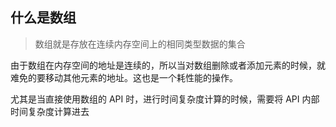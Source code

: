 ## 什么是数组
> 数组就是存放在连续内存空间上的相同类型数据的集合

由于数组在内存空间的地址是连续的，所以当对数组删除或者添加元素的时候，就难免的要移动其他元素的地址。这也是一个耗性能的操作。

尤其是当直接使用数组的 API 时，进行时间复杂度计算的时候，需要将 API 内部时间复杂度计算进去